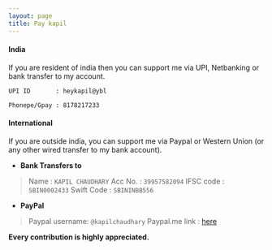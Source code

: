 ```yaml
---
layout: page
title: Pay kapil
---
```


#### India
If you are resident of india then you can support me via UPI, Netbanking or bank transfer to my account.

```UPI ID       : heykapil@ybl```

```Phonepe/Gpay : 8178217233```


#### International
If you are outside india, you can support me via Paypal or Western Union (or any other wired transfer to my bank account).

+ **Bank Transfers to**

> Name       :   ```KAPIL CHAUDHARY```
> Acc No.    :   ```39957582094```
> IFSC code  :   ```SBIN0002433```
> Swift Code :   ```SBININBB556```

+ **PayPal**

> Paypal username:  ```@kapilchaudhary```
> Paypal.me link : [here](https://paypal.me/kapilchaudhary)



**Every contribution is highly appreciated.**
